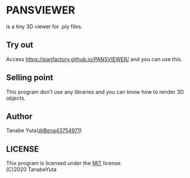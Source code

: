 # PANSVIEWER
is a tiny 3D viewer for .ply files.

## Try out
Access https://panfactory.github.io/PANSVIEWER/ and you can use this.

## Selling point
This program don't use any libraries and you can know how to render 3D objects.

## Author
Tanabe Yuta([@Bena43754971](https://twitter.com/Bena43754971))

## LICENSE
This program is licensed under the [MIT](https://github.com/PANFACTORY/PANSFEM2/blob/master/LICENSE) license.  
(C)2020 TanabeYuta